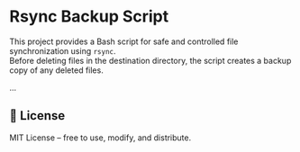 # Rsync Backup Script

This project provides a Bash script for safe and controlled file synchronization using `rsync`.  
Before deleting files in the destination directory, the script creates a backup copy of any deleted files.

...

## 📄 License

MIT License – free to use, modify, and distribute.
